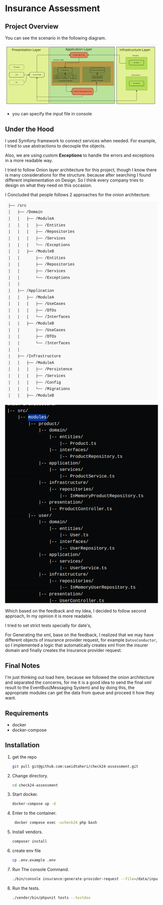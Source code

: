 # Insurance Assessment

## Project Overview 
You can see the scenario in the following diagram.

<p><img src="onion-layer.png" alt="diagram"></p>

- you can specify the input file in console

## Under the Hood
I used Symfony framework to connect services when needed. For example, I tried to use abstractions to decouple the objects.

Also, we are using custom **Exceptions** to handle the errors and exceptions in a more readable way.

I tried to follow Onion layer architecture for this project, though I know there is many considerations for the structure.
because after searching I found different implementation on Design. So I think every company tries to design on what they 
need on this occasion.

I Concluded that people follows 2 approaches for the onion architecture:
<p><img src="method1.png" alt="method1"></p> <p><img src="method2.png" alt="method2"></p>
Which based on the feedback and my Idea, I decided to follow second approach, In my opinion it is more readable.


I tried to set strict tests specially for date's, 

For Generating the xml, base on the feedback, I realized that we may have different objects of insurance provider request, 
for example `DatosConductor`, so I implemented a logic that automatically creates xml from the insurer domain and finally creates the 
Insurance provider request.

## Final Notes
I'm just thinking out load here, because we followed the onion architecture and separated the concerns, for me it is a good idea to send the final xml result to the EventBus(Messaging System) and by doing this, the appropriate modules can get the data from queue and proceed it how they want.

## Requirements

- docker
- docker-compose

## Installation

1. get the repo
    ````bash
    git pull git@github.com:saeidtaheri/check24-assessment.git
   ````
2. Change directory.
    ````bash
    cd check24-assessment
   ````
3. Start docker.
    ````bash
    docker-compose up -d
    ````
4. Enter to the container.
   ````bash
    docker compose exec -ucheck24 php bash
    ````
5. Install vendors.
    ````bash
   composer install
   ````
6. create env file
    ````bash
   cp .env.example .env
   ````
7. Run The console Command.
    ````bash
    ./bin/console insurance:generate-provider-request --file=/data/input.json
   ````
8. Run the tests.
   ````bash
   ./vendor/bin/phpunit tests --testdox
    ````
   
